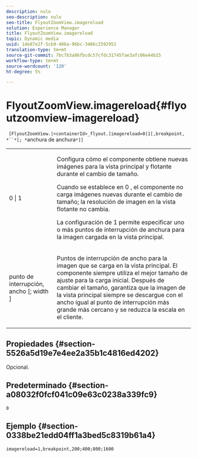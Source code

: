 ```yaml
---
description: nulo
seo-description: nulo
seo-title: FlyoutZoomView.imagereload
solution: Experience Manager
title: FlyoutZoomView.imagereload
topic: Dynamic media
uuid: 1de87e2f-5cb9-406a-96bc-3486c2592951
translation-type: tm+mt
source-git-commit: 7bc7b3a86fbcdc57cfdc31745fae3afc06e44b15
workflow-type: tm+mt
source-wordcount: '120'
ht-degree: 5%

---
```



# FlyoutZoomView.imagereload{#flyoutzoomview-imagereload}

` [FlyoutZoomView.|<containerId>_flyout.]imagereload=0|1[,breakpoint, *``*[; *`anchura de anchura`*]]`

<table id="table_42CA0074AD7C4F0D9FC81E9FCB0591C0"> 
 <tbody> 
  <tr> 
   <td colname="col1"> <p> <span class="codeph"> 0 | 1 </span> </p> </td> 
   <td colname="col2"> <p> Configura cómo el componente obtiene nuevas imágenes para la vista principal y flotante durante el cambio de tamaño. </p> <p>Cuando se establece en <span class="codeph"> 0 </span>, el componente no carga imágenes nuevas durante el cambio de tamaño; la resolución de imagen en la vista flotante no cambia. </p> <p>La configuración de <span class="codeph"> 1 </span> permite especificar uno o más puntos de interrupción de anchura para la imagen cargada en la vista principal. </p> </td> 
  </tr> 
  <tr> 
   <td colname="col1"> <p> <span class="codeph"> punto de interrupción,  <span class="varname"> ancho  </span>[;  <span class="varname"> width  </span>]  </span> </p> </td> 
   <td colname="col2"> <p> Puntos de interrupción de ancho para la imagen que se carga en la vista principal. El componente siempre utiliza el mejor tamaño de ajuste para la carga inicial. Después de cambiar el tamaño, garantiza que la imagen de la vista principal siempre se descargue con el ancho igual al punto de interrupción más grande más cercano y se reduzca la escala en el cliente. </p> </td> 
  </tr> 
 </tbody> 
</table>

## Propiedades {#section-5526a5d19e7e4ee2a35b1c4816ed4202}

Opcional.

## Predeterminado {#section-a08032f0fcf041c09e63c0238a339fc9}

`0`

## Ejemplo {#section-0338be21edd04ff1a3bed5c8319b61a4}

`imagereload=1,breakpoint,200;400;800;1600`
